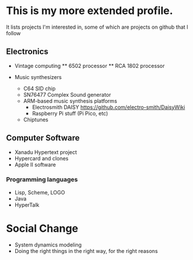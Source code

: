 # This is my more extended profile.
It lists projects I'm interested in, some of which are projects on github that I follow

## Electronics
* Vintage computing
  ** 6502 processor
  ** RCA 1802 processor
  
* Music synthesizers
  * C64 SID chip
  * SN76477 Complex Sound generator
  * ARM-based music synthesis platforms
    * Electrosmith DAISY  https://github.com/electro-smith/DaisyWiki
    * Raspberry Pi stuff (Pi Pico, etc)
  * Chiptunes

## Computer Software
* Xanadu Hypertext project
* Hypercard and clones
* Apple II software

### Programming languages
* Lisp, Scheme, LOGO
* Java
* HyperTalk

# Social Change
* System dynamics modeling
* Doing the right things in the right way, for the right reasons
